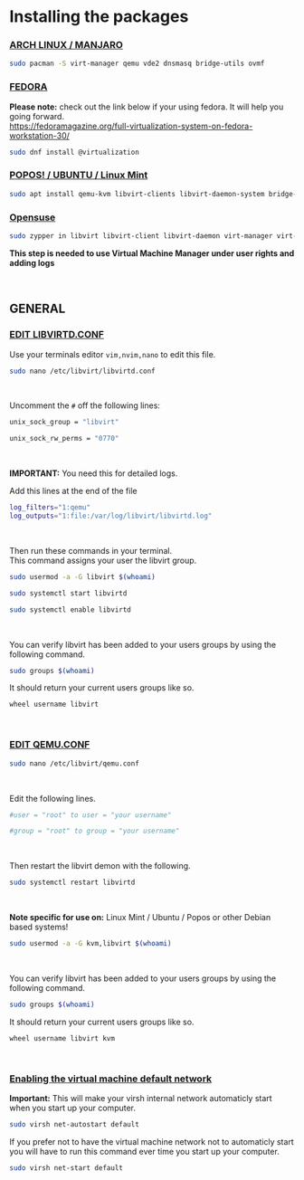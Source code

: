 # Installing the packages


### <ins>ARCH LINUX / MANJARO</ins>
``` bash
sudo pacman -S virt-manager qemu vde2 dnsmasq bridge-utils ovmf
```

### <ins>FEDORA</ins>
**Please note:** check out the link below if your using fedora. It will help you going forward.\
<https://fedoramagazine.org/full-virtualization-system-on-fedora-workstation-30/>
``` bash
sudo dnf install @virtualization
```

### <ins>POPOS! / UBUNTU / Linux Mint</ins>

``` bash
sudo apt install qemu-kvm libvirt-clients libvirt-daemon-system bridge-utils virt-manager ovmf
```

### <ins>Opensuse</ins>

``` bash
sudo zypper in libvirt libvirt-client libvirt-daemon virt-manager virt-install virt-viewer qemu qemu-kvm qemu-ovmf-x86_64 qemu-tools
```

**This step is needed to use Virtual Machine Manager under user rights and adding logs**

&nbsp;
&nbsp;

## GENERAL

### <ins>EDIT LIBVIRTD.CONF</ins>

Use your terminals editor `vim,nvim,nano` to edit this file.
``` bash
sudo nano /etc/libvirt/libvirtd.conf
```

&nbsp;

Uncomment the `#` off the following lines:

``` bash
unix_sock_group = "libvirt"
```
``` bash
unix_sock_rw_perms = "0770"
```
&nbsp;

**IMPORTANT:** You need this for detailed logs.

Add this lines at the end of the file

``` bash
log_filters="1:qemu"
log_outputs="1:file:/var/log/libvirt/libvirtd.log"
```

&nbsp;

Then run these commands in your terminal.\
This command assigns your user the libvirt group.
``` bash
sudo usermod -a -G libvirt $(whoami)
```
``` bash
sudo systemctl start libvirtd
```
``` bash
sudo systemctl enable libvirtd
```

&nbsp;

You can verify libvirt has been added to your users groups by using the following command.
```bash
sudo groups $(whoami)
```
It should return your current users groups like so.

`wheel username libvirt`

&nbsp;

### <ins>EDIT QEMU.CONF</ins>

``` bash
sudo nano /etc/libvirt/qemu.conf
```

&nbsp;

Edit the following lines.

``` bash
#user = "root" to user = "your username"
```
``` bash
#group = "root" to group = "your username"
```

&nbsp;

Then restart the libvirt demon with the following.

``` bash
sudo systemctl restart libvirtd
```

&nbsp;

**Note specific for use on:** Linux Mint / Ubuntu / Popos or other Debian based systems!

``` bash
sudo usermod -a -G kvm,libvirt $(whoami)
```

&nbsp;

You can verify libvirt has been added to your users groups by using the following command.
```bash
sudo groups $(whoami)
```
It should return your current users groups like so.

`wheel username libvirt kvm`

&nbsp;

### <ins>Enabling the virtual machine default network</ins>

**Important:** This will make your virsh internal network automaticly start when you start up your computer.

``` bash
sudo virsh net-autostart default
```

If you prefer not to have the virtual machine network not to automaticly start you will have to run this 
command ever time you start up your computer.

``` bash
sudo virsh net-start default
```